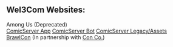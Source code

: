 ## Wel3Com Websites:

Among Us (Deprecated)
<br>
<a href="http://comicserver.org">ComicServer App</a>
<a href="http://bot.comicserver.org">ComicServer Bot</a>
<a href="http://assets.comicserver.org">ComicServer Legacy/Assets</a>
<br>
<a href="http://assets.comicserver.org/brawlcon">BrawlCon</a> (In partnership with <a href="https://github.com/Con-Co">Con Co.</a>)
